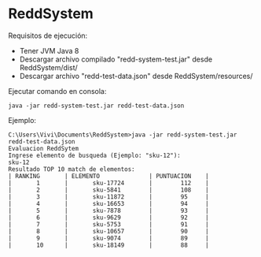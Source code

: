 # ReddSystem

Requisitos de ejecución:
- Tener JVM Java 8
- Descargar archivo compilado "redd-system-test.jar" desde ReddSystem/dist/
- Descargar archivo "redd-test-data.json" desde ReddSystem/resources/

Ejecutar comando en consola:
```
java -jar redd-system-test.jar redd-test-data.json
```

Ejemplo:
```
C:\Users\Vivi\Documents\ReddSystem>java -jar redd-system-test.jar redd-test-data.json
Evaluacion ReddSytem
Ingrese elemento de busqueda (Ejemplo: "sku-12"):
sku-12
Resultado TOP 10 match de elementos:
| RANKING       | ELEMENTO              | PUNTUACION    |
|       1       |       sku-17724       |        112    |
|       2       |       sku-5841        |        108    |
|       3       |       sku-11872       |        95     |
|       4       |       sku-16653       |        94     |
|       5       |       sku-7878        |        93     |
|       6       |       sku-9629        |        92     |
|       7       |       sku-5753        |        91     |
|       8       |       sku-10657       |        90     |
|       9       |       sku-9074        |        89     |
|       10      |       sku-18149       |        88     |
```
